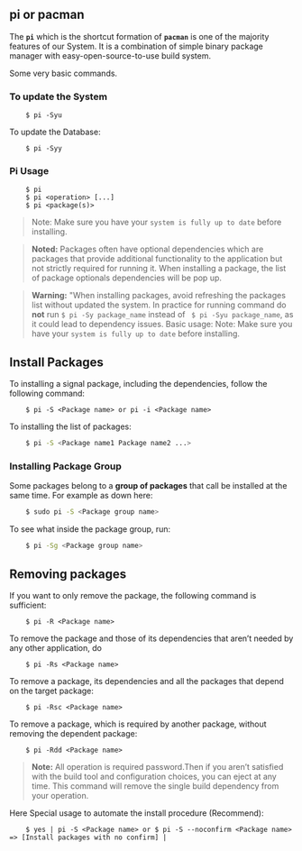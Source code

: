 ## pi or pacman 

The **`pi`** which is the shortcut formation of **`pacman`** is one of the majority features of our System. It is a combination of simple binary package manager with easy-open-source-to-use build system.

Some very basic commands.

### To update the System
```
    $ pi -Syu
```
To update the Database:
```
    $ pi -Syy
```

### Pi Usage
``` 
    $ pi
    $ pi <operation> [...]
    $ pi <package(s)>
```
> Note: Make sure you have your `system is fully up to date` before installing. 

> **Noted:** Packages often have optional dependencies which are packages that provide additional functionality to the application but not strictly required for running it. When installing a package, the list of package optionals dependencies will be pop up.

> **Warning:** "When installing packages, avoid refreshing the packages list without updated the system. In practice for running command  do **not** run ```$ pi -Sy package_name``` instead of ``` $ pi -Syu package_name```, as it could lead to dependency issues.
Basic usage:
> Note: Make sure you have your `system is fully up to date` before installing. 
## Install Packages
To installing a signal package, including the dependencies, follow the following command:
```  
    $ pi -S <Package name> or pi -i <Package name>
```
To installing the list of packages:
```sh
    $ pi -S <Package name1 Package name2 ...>
```
### Installing Package Group
Some packages belong to a **group of packages** that call be installed at the same time. For example as down here:
```sh
    $ sudo pi -S <Package group name>
```
To see what inside the package group, run:
```sh
    $ pi -Sg <Package group name>
```
## Removing packages
If you want to only remove the package, the following command is sufficient:
```    
    $ pi -R <Package name>
```
To remove the package and those of its dependencies that aren’t needed by any other application, do
```
    $ pi -Rs <Package name>
```
To remove a package, its dependencies and all the packages that depend on the target package:
```
    $ pi -Rsc <Package name>
```
To remove a package, which is required by another package, without removing the dependent package:
```
    $ pi -Rdd <Package name>
```
> **Note:** All operation is required password.Then if you aren’t satisfied with the build tool and configuration choices, you can eject at any time. This command will remove the single build dependency from your operation.

Here Special usage to automate the install procedure (Recommend):
```
	$ yes | pi -S <Package name> or $ pi -S --noconfirm <Package name> => [Install packages with no confirm] |
```
